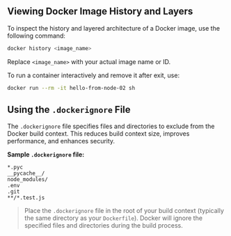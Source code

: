 ## Viewing Docker Image History and Layers

To inspect the history and layered architecture of a Docker image, use the following command:

```sh
docker history <image_name>
```
Replace `<image_name>` with your actual image name or ID.

To run a container interactively and remove it after exit, use:

```sh
docker run --rm -it hello-from-node-02 sh
```

## Using the `.dockerignore` File

The `.dockerignore` file specifies files and directories to exclude from the Docker build context. This reduces build context size, improves performance, and enhances security.

**Sample `.dockerignore` file:**
```
*.pyc
__pycache__/
node_modules/
.env
.git
**/*.test.js
```

> Place the `.dockerignore` file in the root of your build context (typically the same directory as your `Dockerfile`). Docker will ignore the specified files and directories during the build process.
